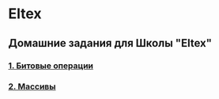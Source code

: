 # Eltex

##  Домашние задания для Школы "Eltex"

### [1. Битовые операции](./EX00/)
### [2. Массивы](./EX01/)